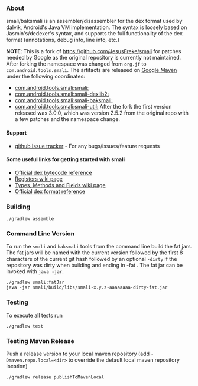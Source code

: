 ### About

smali/baksmali is an assembler/disassembler for the dex format used by dalvik, Android's Java VM implementation. The syntax is loosely based on Jasmin's/dedexer's syntax, and supports the full functionality of the dex format (annotations, debug info, line info, etc.)

**NOTE**: This is a fork of https://github.com/JesusFreke/smali for patches needed by Google as the original repository is currently not maintained. After forking the namespace was changed from `org.jf` to `com.android.tools.smali`. The artifacts are released on [Google Maven](https://maven.google.com) under the following coordinates:
* [com.android.tools.smali:smali:<version>](https://maven.google.com/web/index.html?q=smali#com.android.tools.smali:smali)
* [com.android.tools.smali:smali-dexlib2:<version>](https://maven.google.com/web/index.html?q=smali-dexlib2#com.android.tools.smali:smali-dexlib2)
* [com.android.tools.smali:smali-baksmali:<version>](https://maven.google.com/web/index.html?q=smali-baksmali#com.android.tools.smali:smali)
* [com.android.tools.smali:smali-util:<version>](https://maven.google.com/web/index.html?q=smali-util#com.android.tools.smali:smali-util)
After the fork the first version released was 3.0.0, which was version 2.5.2 from the original repo with a few patches and the namespace change.

#### Support
- [github Issue tracker](https://github.com/google/smali/issues) - For any bugs/issues/feature requests

#### Some useful links for getting started with smali

- [Official dex bytecode reference](https://source.android.com/devices/tech/dalvik/dalvik-bytecode.html)
- [Registers wiki page](https://github.com/JesusFreke/smali/wiki/Registers)
- [Types, Methods and Fields wiki page](https://github.com/JesusFreke/smali/wiki/TypesMethodsAndFields)
- [Official dex format reference](https://source.android.com/devices/tech/dalvik/dex-format.html)

### Building
```
./gradlew assemble
```
### Command Line Version

To run the `smali` and `baksmali` tools from the command line build the fat
jars. The fat jars will be named with the current version followed by the first
8 characters of the current git hash followed by an optional `-dirty` if the
repository was dirty when building and ending in  -fat . The fat jar can be
invoked with `java -jar`.
```
./gradlew smali:fatJar
java -jar smali/build/libs/smali-x.y.z-aaaaaaaa-dirty-fat.jar
```

### Testing

To execute all tests run
```
./gradlew test
```

### Testing Maven Release
Push a release version to your local maven repository (add
`-Dmaven.repo.local=<dir>` to override the default local maven repository
location)
```
./gradlew release publishToMavenLocal
```
